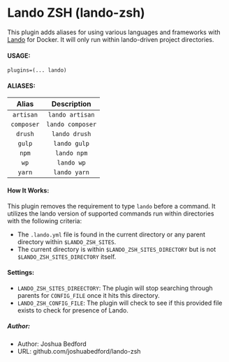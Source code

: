 # Lando ZSH (lando-zsh)

This plugin adds aliases for using various languages and frameworks with [Lando](https://docs.lando.dev/basics/) for Docker. It will only run within lando-driven project directories.

#### USAGE:

```
plugins=(... lando)
```

#### ALIASES:

| Alias 	| Description 	   |
|:---------:|:----------------:|
| `artisan` | `lando artisan`  |
| `composer`| `lando composer` |
| `drush`  	| `lando drush`	   |
| `gulp`  	| `lando gulp`     |
| `npm`  	| `lando npm`      |
| `wp`  	| `lando wp`       |
| `yarn`  	| `lando yarn`     |

#### How It Works:

This plugin removes the requirement to type `lando` before a command. It utilizes the lando version of supported commands run within directories with the following criteria:
- The `.lando.yml` file is found in the current directory or any parent directory within `$LANDO_ZSH_SITES`.
- The current directory is within `$LANDO_ZSH_SITES_DIRECTORY` but is not `$LANDO_ZSH_SITES_DIRECTORY` itself.

#### Settings:

- `LANDO_ZSH_SITES_DIREECTORY`: The plugin will stop searching through parents for `CONFIG_FILE` once it hits this directory.
- `LANDO_ZSH_CONFIG_FILE`: The plugin will check to see if this provided file exists to check for presence of Lando.

##### Author:

- Author: Joshua Bedford
- URL: github.com/joshuabedford/lando-zsh
